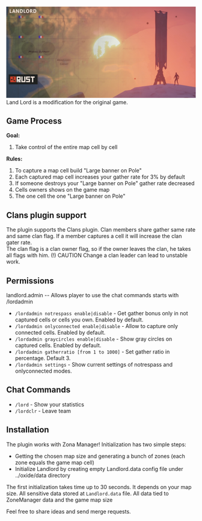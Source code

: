![image](https://github.com/bravoavo/LandLord/blob/main/rust-landlord.png?raw=true)
Land Lord is a modification for the original game. 

## Game Process

**Goal:**
1. Take control of the entire map cell by cell

**Rules:**
1. To capture a map cell build "Large banner on Pole"
2. Each captured map cell increases your gather rate for 3% by default
3. If someone destroys your "Large banner on Pole" gather rate decreased
4. Cells owners shows on the game map
5. The one cell the one "Large banner on Pole"

## Clans plugin support

The plugin supports the Clans plugin. Clan members share gather same rate and same clan flag. If a member captures a cell it will increase the clan gater rate.  
The clan flag is a clan owner flag, so if the owner leaves the clan, he takes all flags with him. (!) CAUTION Change a clan leader can lead to unstable work.


## Permissions

landlord.admin -- Allows player to use the chat commands starts with /lordadmin 

* `/lordadmin notrespass enable|disable` - Get gather bonus only in not captured cells or cells you own. Enabled by default.
* `/lordadmin onlyconnected enable|disable` - Allow to capture only connected cells. Enabled by default.
* `/lordadmin graycircles enable|disable` - Show gray circles on captured cells. Enabled by default.
* `/lordadmin gatherratio [from 1 to 1000]` - Set gather ratio in percentage. Default 3.
* `/lordadmin settings` - Show current settings of notrespass and onlyconnected modes.
	
## Chat Commands

* `/lord` - Show your statistics
* `/lordclr` - Leave team

## Installation
The plugin works with Zona Manager! Initialization has two simple steps:
- Getting the chosen map size and generating a bunch of zones (each zone equals the game map cell)
- Initialize Landlord by creating empty Landlord.data config file under ../oxide/data directory

The first initialization takes time up to 30 seconds. It depends on your map size.
All sensitive data stored at `Landlord.data` file. All data tied to ZoneManager data and the game map size

Feel free to share ideas and send merge requests.